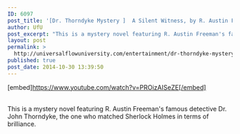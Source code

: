 ```yaml
---
ID: 6097
post_title: '[Dr. Thorndyke Mystery ]  A Silent Witness, by R. Austin Freeman'
author: UfU
post_excerpt: "This is a mystery novel featuring R. Austin Freeman's famous detective Dr. John Thorndyke, the one who matched Sherlock Holmes in terms of brilliance."
layout: post
permalink: >
  http://universalflowuniversity.com/entertainment/dr-thorndyke-mystery-a-silent-witness-by-r-austin-freeman/
published: true
post_date: 2014-10-30 13:39:50
---
```

[embed]https://www.youtube.com/watch?v=PROizAISeZE[/embed]</br></br>
<p>This is a mystery novel featuring R. Austin Freeman's famous detective Dr. John Thorndyke, the one who matched Sherlock Holmes in terms of brilliance.</p>